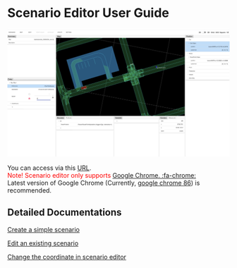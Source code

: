 # Scenario Editor User Guide
![](screenshot02.png)

You can access via this [URL](https://scenario.tier4.jp/scenario_editor/restricted/).  
<font color="Red">Note! Scenario editor only supports [Google Chrome. :fa-chrome:](https://www.google.com/intl/ja_jp/chrome/)</font>  
Latest version of Google Chrome (Currently, [google chrome 86](https://developers.google.com/web/updates/2020/10/nic86)) is recommended.  

## Detailed Documentations

[Create a simple scenario](CreateSimpleScenario)  

[Edit an existing scenario](EditExistingScenario)  

[Change the coordinate in scenario editor](ChangeCoordinate)  